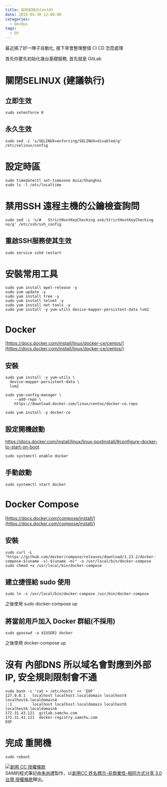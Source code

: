 ```yaml
---
title: 如何初始化CentOS
date: 2019-04-30 12:00:00
categories:
  - DevOps
tags:
  - OS
---
```


最近搞了好一陣子自動化, 接下來會整理整個 CI CD 怎麼處理

首先你要先初始化幾台基礎服務, 首先就是 GitLab

<!--more-->

# 關閉SELINUX (建議執行)

## 立即生效
```
sudo setenforce 0
```
## 永久生效
```
sudo sed -i 's/SELINUX=enforcing/SELINUX=disabled/g' /etc/selinux/config
```

# 設定時區
```
sudo timedatectl set-timezone Asia/Shanghai
sudo ls -l /etc/localtime
```

# 禁用SSH 遠程主機的公鑰檢查詢問
```
sudo sed -i 's/#   StrictHostKeyChecking ask/StrictHostKeyChecking no/g' /etc/ssh/ssh_config
```
## 重啟SSH服務使其生效
```
sudo service sshd restart
```

# 安裝常用工具
```
sudo yum install epel-release -y
sudo yum update -y
sudo yum install tree -y
sudo yum install telnet -y
sudo yum install net-tools -y
sudo yum install -y yum-utils device-mapper-persistent-data lvm2
```

# Docker
[https://docs.docker.com/install/linux/docker-ce/centos/](https://docs.docker.com/install/linux/docker-ce/centos/)
## 安裝
```
sudo yum install -y yum-utils \
  device-mapper-persistent-data \
  lvm2

sudo yum-config-manager \
    --add-repo \
    https://download.docker.com/linux/centos/docker-ce.repo

sudo yum install -y docker-ce
```
## 設定開機啟動
https://docs.docker.com/install/linux/linux-postinstall/#configure-docker-to-start-on-boot
```
sudo systemctl enable docker
```
## 手動啟動
```
sudo systemctl start docker
```

# Docker Compose
[https://docs.docker.com/compose/install/](https://docs.docker.com/compose/install/)

## 安裝
```
sudo curl -L "https://github.com/docker/compose/releases/download/1.23.2/docker-compose-$(uname -s)-$(uname -m)" -o /usr/local/bin/docker-compose
sudo chmod +x /usr/local/bin/docker-compose
```

## 建立捷徑給 sudo 使用
```
sudo ln -s /usr/local/bin/docker-compose /usr/bin/docker-compose
```
之後使用 sudo docker-compose up

## 將當前用戶加入 Docker 群組(不採用)
```
sudo gpasswd -a ${USER} docker
```
之後使用 docker-compose up

# 沒有 內部DNS 所以域名會對應到外部 IP, 安全規則限制會不通
```
sudo bash -c 'cat > /etc/hosts' << 'EOF'
127.0.0.1   localhost localhost.localdomain localhost4 localhost4.localdomain4
::1         localhost localhost.localdomain localhost6 localhost6.localdomain6
172.31.43.121  gitlab.samchu.com
172.31.43.121  docker-registry.samchu.com
EOF
```

# 完成 重開機
```
sudo reboot
```

<a rel="license" href="http://creativecommons.org/licenses/by-nc-sa/3.0/tw/"><img alt="創用 CC 授權條款" style="border-width:0" src="https://i.creativecommons.org/l/by-nc-sa/3.0/tw/88x31.png" /></a><br /><span xmlns:dct="http://purl.org/dc/terms/" property="dct:title">SAM的程式筆記</span>由<a xmlns:cc="http://creativecommons.org/ns#" href="https://blog.samchu.dev/" property="cc:attributionName" rel="cc:attributionURL">朱尚禮</a>製作，以<a rel="license" href="http://creativecommons.org/licenses/by-nc-sa/3.0/tw/">創用CC 姓名標示-非商業性-相同方式分享 3.0 台灣 授權條款</a>釋出。
